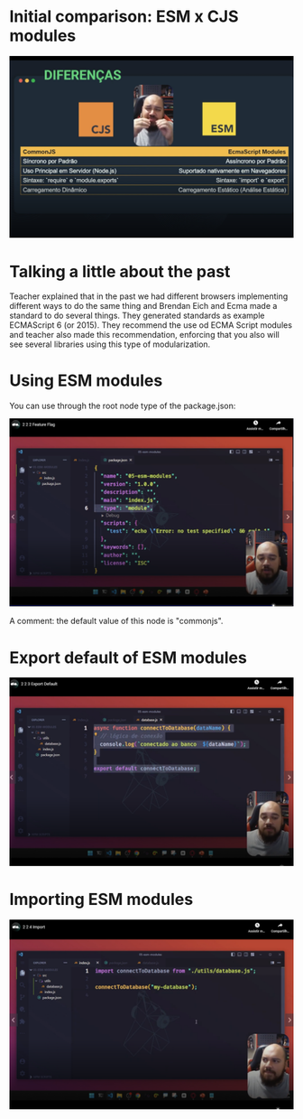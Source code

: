 # Initial comparison: ESM x CJS modules

![comparision-cjs-x-esm](images/comparision-cjs-x-esm.png)


# Talking a little about the past

Teacher explained that in the past we had different browsers implementing different ways to do the same thing and Brendan Eich and Ecma made a standard to do several things. They generated standards as example ECMAScript 6 (or 2015). They recommend the use od ECMA Script modules and teacher also made this recommendation, enforcing that you also will see several libraries using this type of modularization.


# Using ESM modules

You can use through the root node type of the package.json:

![using-esm-modules](images/using-esm-modules.png)

A comment: the default value of this node is "commonjs".


# Export default of ESM modules

![export default of ESM modules](images/export-default-esm-modules.png)


# Importing ESM modules

![importing ESM modules](images/importing-esm-modules.png)
